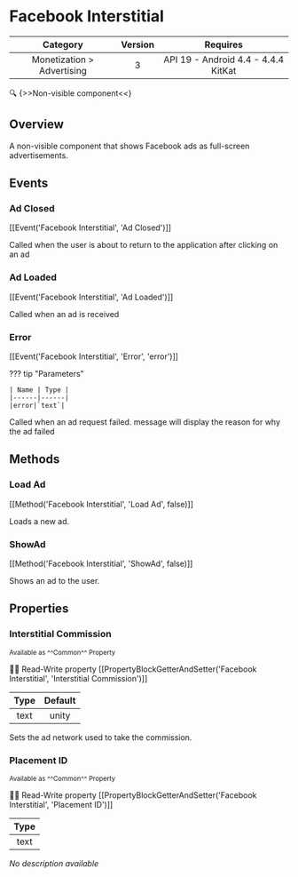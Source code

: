 # Facebook Interstitial

| Category | Version | Requires |
|:--------:|:-------:|:--------:|
|Monetization > Advertising|3|API 19 - Android 4.4 - 4.4.4 KitKat|

:mag: {>>Non-visible component<<}

## Overview

A non-visible component that shows Facebook ads as full-screen advertisements.

## Events

### Ad Closed

[[Event('Facebook Interstitial', 'Ad Closed')]]

Called when the user is about to return to the application after clicking on an ad

### Ad Loaded

[[Event('Facebook Interstitial', 'Ad Loaded')]]

Called when an ad is received

### Error

[[Event('Facebook Interstitial', 'Error', 'error')]]

??? tip "Parameters"

    | Name | Type |
    |------|------|
    |error|`text`|


Called when an ad request failed. message will display the reason for why the ad failed

## Methods

### Load Ad

[[Method('Facebook Interstitial', 'Load Ad', false)]]

Loads a new ad.

### ShowAd

[[Method('Facebook Interstitial', 'ShowAd', false)]]

Shows an ad to the user.

## Properties

### Interstitial Commission

<small>Available as ^^Common^^ Property</small>

:eyes::pencil: Read-Write property
[[PropertyBlockGetterAndSetter('Facebook Interstitial', 'Interstitial Commission')]]

| Type | Default |
|:----:|:-------:|
|text|unity|

Sets the ad network used to take the commission.

### Placement ID

<small>Available as ^^Common^^ Property</small>

:eyes::pencil: Read-Write property
[[PropertyBlockGetterAndSetter('Facebook Interstitial', 'Placement ID')]]

| Type |
|:----:|
|text|

_No description available_